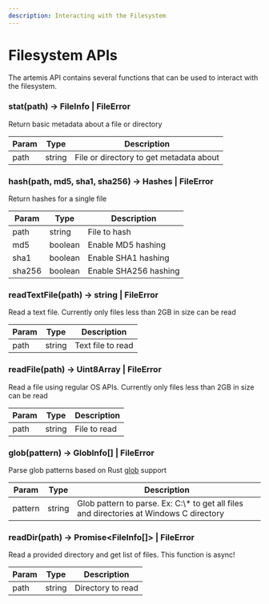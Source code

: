 ```yaml
---
description: Interacting with the Filesystem
---
```


# Filesystem APIs

The artemis API contains several functions that can be used to interact with the
filesystem.

### stat(path) -> FileInfo | FileError

Return basic metadata about a file or directory

| Param | Type   | Description                             |
| ----- | ------ | --------------------------------------- |
| path  | string | File or directory to get metadata about |

### hash(path, md5, sha1, sha256) -> Hashes | FileError

Return hashes for a single file

| Param  | Type    | Description           |
| ------ | ------- | --------------------- |
| path   | string  | File to hash          |
| md5    | boolean | Enable MD5 hashing    |
| sha1   | boolean | Enable SHA1 hashing   |
| sha256 | boolean | Enable SHA256 hashing |

### readTextFile(path) -> string | FileError

Read a text file. Currently only files less than 2GB in size can be read

| Param | Type   | Description       |
| ----- | ------ | ----------------- |
| path  | string | Text file to read |

### readFile(path) -> Uint8Array | FileError

Read a file using regular OS APIs. Currently only files less than 2GB in size
can be read

| Param | Type   | Description  |
| ----- | ------ | ------------ |
| path  | string | File to read |

### glob(pattern) -> GlobInfo[] | FileError

Parse glob patterns based on Rust [glob](https://docs.rs/glob/latest/glob/)
support

| Param   | Type   | Description                                                                              |
| ------- | ------ | ---------------------------------------------------------------------------------------- |
| pattern | string | Glob pattern to parse. Ex: C:\\* to get all files and directories at Windows C directory |

### readDir(path) -> Promise&lt;FileInfo[]&gt; | FileError

Read a provided directory and get list of files. This function is async!

| Param | Type   | Description       |
| ----- | ------ | ----------------- |
| path  | string | Directory to read |
